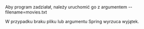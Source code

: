 Aby program zadziałał, należy uruchomić go z argumentem --filename=movies.txt

W przypadku braku pliku lub argumentu Spring wyrzuca wyjątek.
